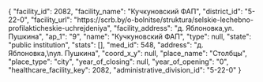 {
    "facility_id": 2082,
    "facility_name": "Кучкуновский ФАП",
    "district_id": "5-22-0",
    "facility_url": "https:\/\/scrb.by\/o-bolnitse\/struktura\/selskie-lechebno-profilakticheskie-uchrejdeniya",
    "facility_address": "д. Яблоновка,ул. Пушкина",
    "ap_1": "9",
    "name": "Кучкуновский ФАП",
    "type": null,
    "state": "public institution",
    "stats": [],
    "med_id": 548,
    "address": "д. Яблоновка,\nул. Пушкина",
    "coord_x_y": null,
    "place_name": "Столбцы",
    "place_type": "city",
    "year_of_closing": null,
    "year_of_opening": "0",
    "healthcare_facility_key": 2082,
    "administrative_division_id": "5-22-0"
}